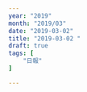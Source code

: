 ```yaml
---
year: "2019"
month: "2019/03"
date: "2019-03-02"
title: "2019-03-02 "
draft: true
tags: [
    "日報"
]

---
```



